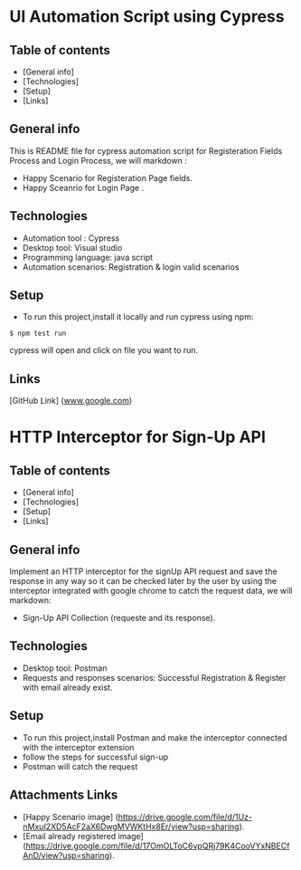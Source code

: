 # UI Automation Script using Cypress

## Table of contents
* [General info]
* [Technologies] 
* [Setup] 
* [Links]

## General info
This is README file for cypress automation script for Registeration Fields Process and Login Process,
we will markdown :
* Happy Scenario for Registeration Page fields.
* Happy Sceanrio for Login Page .

## Technologies
* Automation tool : Cypress 
* Desktop tool: Visual studio
* Programming language: java script 
* Automation scenarios: Registration & login valid scenarios

## Setup
* To run this project,install it locally  and run cypress using npm:
```
$ npm test run
```
cypress will open and click on file you want to run.

## Links
[GitHub Link] (www.google.com)



# HTTP Interceptor for Sign-Up API 

## Table of contents
* [General info]
* [Technologies] 
* [Setup] 
* [Links]

## General info
Implement an HTTP interceptor for the signUp API request and save the response in any
way so it can be checked later by the user by using the interceptor integrated with google chrome to catch the request data, we will markdown:
* Sign-Up API Collection (requeste and its response).


## Technologies
* Desktop tool: Postman
* Requests and responses scenarios: Successful Registration & Register with email already exist.

## Setup
* To run this project,install Postman and make the interceptor connected with the interceptor extension
* follow the steps for successful sign-up
* Postman will catch the request 

## Attachments Links
* [Happy Scenario image] (https://drive.google.com/file/d/1Uz-nMxuI2XD5AcF2aX6DwgMVWKtHx8Er/view?usp=sharing).
* [Email already registered image] (https://drive.google.com/file/d/17OmOLToC6vpQRj79K4CooVYxNBECfAnD/view?usp=sharing).


